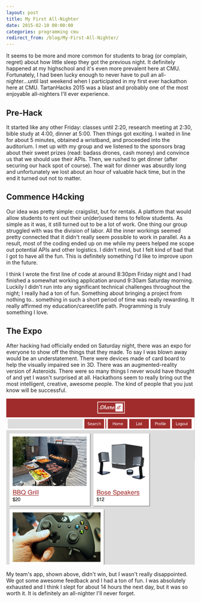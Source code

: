 ```yaml
---
layout: post
title: My First All-Nighter
date: 2015-02-10 00:00:00
categories: programming cmu
redirect_from: /blog/My-First-All-Nighter/
---
```


It seems to be more and more common for students to brag (or complain, regret)
about how little sleep they got the previous night. It definitely happened at
my highschool and it's even more prevalent here at CMU. Fortunately, I had been
lucky enough to never have to pull an all-nighter...until last weekend when
I participated in my first ever hackathon here at CMU. TartanHacks 2015 was a
blast and probably one of the most enjoyable all-nighters I'll ever experience.

## Pre-Hack

It started like any other Friday: classes until 2:20, research meeting at 2:30,
bible study at 4:00, dinner at 5:00. Then things got exciting. I waited in line
for about 5 minutes, obtained a wristband, and proceeded into the auditorium.
I met up with my group and we listened to the sponsors brag about their sweet
prizes (read: badass drones, cash money) and convince us that we should use their
APIs. Then, we rushed to get dinner (after securing our hack spot of course).
The wait for dinner was absurdly long and unfortunately we lost about an hour of
valuable hack time, but in the end it turned out not to matter.

## Commence H4cking

Our idea was pretty simple: craigslist, but for rentals. A platform that would
allow students to rent out their un(der)used items to fellow students. As simple
as it was, it still turned out to be a lot of work. One thing our group struggled
with was the division of labor. All the inner workings seemed pretty connected
that it didn't really seem possible to work in parallel. As a result, most of the
coding ended up on me while my peers helped me scope out potential APIs and other
logistics. I didn't mind, but I felt kind of bad that I got to have all the fun.
This is definitely something I'd like to improve upon in the future.

I think I wrote the first line of code at around 8:30pm Friday night and I had
finished a somewhat working application around 9:30am Saturday morning. Luckily
I didn't run into any significant technical challenges throughout the night; I
really had a ton of fun. Something about bringing a project from nothing to..
something in such a short period of time was really rewarding. It really affirmed
my education/career/life path. Programming is truly something I love.

## The Expo

After hacking had officially ended on Saturday night, there was an expo for everyone
to show off the things that they made. To say I was blown away would be an
understatement. There were devices made of card board to help the visually impaired
see in 3D. There was an augmented-reality version of Asteroids. There were so
many things I never would have thought of and yet I wasn't surprised at all.
Hackathons seem to really bring out the most intelligent, creative, awesome people.
The kind of people that you just know will be successful.

![ShareIt!](/images/shareit.png)

My team's app, shown above, didn't win, but I wasn't really disappointed. We got
some awesome feedback and I had a ton of fun. I was absolutely exhausted and I
think I slept for about 14 hours the next day, but it was so worth it. It is
definitely an all-nighter I'll never forget.

